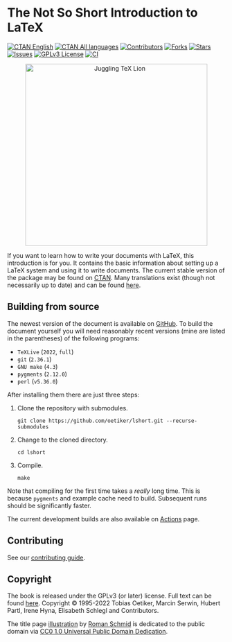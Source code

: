 # The Not So Short Introduction to LaTeX

<!-- URLs can be found at the bottom -->

[![CTAN English][ctan-english-shield]][ctan-english-url]
[![CTAN All languages][ctan-shield]][ctan-url]
[![Contributors][contributors-shield]][contributors-url]
[![Forks][forks-shield]][forks-url] [![Stars][stars-shield]][stars-url]
[![Issues][issues-shield]][issues-url]
[![GPLv3 License][license-shield]][license-url] [![CI][ci-shield]][ci-url]

<div align="center">
  <img
    style="width: 30em"
    alt="Juggling TeX Lion"
    src=".github/readme-lion.svg"
  />
</div>

If you want to learn how to write your documents with LaTeX, this introduction
is for you. It contains the basic information about setting up a LaTeX system
and using it to write documents. The current stable version of the package may
be found on [CTAN][ctan-english-url]. Many translations exist (though not
necessarily up to date) and can be found [here][ctan-url].

## Building from source

The newest version of the document is available on [GitHub][github]. To build
the document yourself you will need reasonably recent versions (mine are listed
in the parentheses) of the following programs:

- `TeXLive` (`2022`, `full`)
- `git` (`2.36.1`)
- `GNU make` (`4.3`)
- `pygments` (`2.12.0`)
- `perl` (`v5.36.0`)

After installing them there are just three steps:

1. Clone the repository with submodules.

   `git clone https://github.com/oetiker/lshort.git --recurse-submodules`

2. Change to the cloned directory.

   `cd lshort`

3. Compile.

   `make`

Note that compiling for the first time takes a _really_ long time. This is
because `pygments` and example cache need to build. Subsequent runs should be
significantly faster.

The current development builds are also available on [Actions][ci-url] page.

## Contributing

See our [contributing guide](CONTRIBUTING.MD).

## Copyright

The book is released under the GPLv3 (or later) license. Full text can be found
[here](LICENSE). Copyright © 1995-2022 Tobias Oetiker, Marcin Serwin, Hubert
Partl, Irene Hyna, Elisabeth Schlegl and Contributors.

The title page [illustration](src/images/title-illustration.svg) by [Roman
Schmid][bummzack] is dedicated to the public domain via [CC0 1.0 Universal
Public Domain Dedication][cc0-url].

<!-- URLs -->

[contributors-shield]:
  https://img.shields.io/github/contributors/oetiker/lshort.svg?style=for-the-badge
[contributors-url]: https://github.com/oetiker/lshort/graphs/contributors
[forks-shield]:
  https://img.shields.io/github/forks/oetiker/lshort.svg?style=for-the-badge
[forks-url]: https://github.com/oetiker/lshort/network/members
[stars-shield]:
  https://img.shields.io/github/stars/oetiker/lshort.svg?style=for-the-badge
[stars-url]: https://github.com/oetiker/lshort/stargazers
[issues-shield]:
  https://img.shields.io/github/issues/oetiker/lshort.svg?style=for-the-badge
[issues-url]: https://github.com/oetiker/lshort/issues
[license-shield]:
  https://img.shields.io/github/license/oetiker/lshort.svg?style=for-the-badge
[license-url]: https://github.com/oetiker/lshort/blob/master/LICENSE
[ci-shield]:
  https://img.shields.io/github/workflow/status/oetiker/lshort/CI?style=for-the-badge
[ci-url]: https://github.com/oetiker/lshort/actions/workflows/CI.yml
[ctan-english-url]: https://ctan.org/pkg/lshort-english
[ctan-english-shield]:
  https://img.shields.io/badge/CTAN-English-informational?style=for-the-badge
[ctan-url]: https://ctan.org/pkg/lshort
[ctan-shield]:
  https://img.shields.io/badge/CTAN-All-informational?style=for-the-badge
[github]: https://github.com/oetiker/lshort
[cc0-url]: https://creativecommons.org/publicdomain/zero/1.0/
[bummzack]: https://github.com/bummzack
